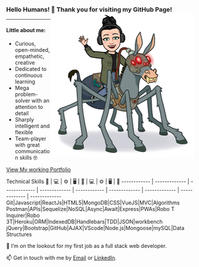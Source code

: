 ### Hello Humans! 👋 Thank you for visiting my GitHub Page! <a><img align="right" src="https://github.com/Q118/q118/blob/master/cartonn.jpg"></a>


------
#### Little about me:
* Curious, open-minded, empathetic, creative
* Dedicated to continuous learning
* Mega problem-solver with an attention to detail
* Sharply intelligent and flexible 
* Team-player with great communication skills 🤓 

[View My working Portfolio](https://q118.github.io/shelby.anne/)

Technical Skills
🧰 | 💻  |  ⚙️ | 🖥️ | 🧰 | 💻  |  ⚙️ | 🖥️ | 🧰
------------ | ------------- | ------------- | ------------- | ------------ | ------------- | ------------- | -------------  | -------------
Git|Javascript|ReactJs|HTML5|MongoDB|CSS|VueJS|MVC|Algorithms
Postman|APIs|Sequelize|NoSQL|Async|Await|Express|PWAs|Robo T
Inquirer|Robo 3T|Heroku|ORM|IndexedDB|Handlebars|TDD|JSON|workbench
jQuery|Bootstrap|GitHub|AJAX|VScode|Node.js|Mongoose|mySQL|Data Structures


🤔 I’m on the lookout for my first job as a full stack web developer. 

📫 Get in touch with me by [Email](mailto:shelbyfish91@gmail.com) or [LinkedIn](https://www.linkedin.com/in/shelby-anne-bb84131a4/).


